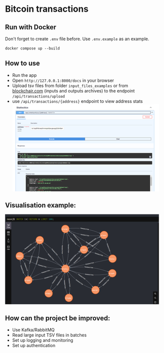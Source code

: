# Bitcoin transactions

## Run with Docker
Don't forget to create `.env` file before. Use `.env.example` as an example.
```
docker compose up --build
```

## How to use
- Run the app
- Open `http://127.0.0.1:8000/docs` in your browser
- Upload tsv files from folder `input_files_examples` or from [blockchair.com](https://blockchair.com) (inputs and outputs archives) to the endpoint `/api/transactions/upload`
- use `/api/transactions/{address}` endpoint to view address stats
![swagger](https://raw.githubusercontent.com/ArtemGrablevski/bitcoin-neo4j/main/images/swagger.png)

## Visualisation example:
![graph](https://raw.githubusercontent.com/ArtemGrablevski/bitcoin-neo4j/main/images/graph_example.png)

## How can the project be improved:
- Use Kafka/RabbitMQ
- Read large input TSV files in batches
- Set up logging and monitoring
- Set up authentication
